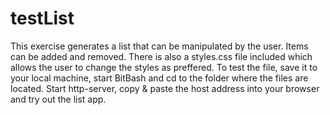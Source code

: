 # testList

This exercise generates a list that can be manipulated by the user. Items can be added and removed. There is also a styles.css file included which allows the user to change the styles as preffered. 
To test the file, save it to your local machine, start BitBash and cd to the folder where the files are located. Start http-server, copy & paste the host address into your browser and try out the list app. 
